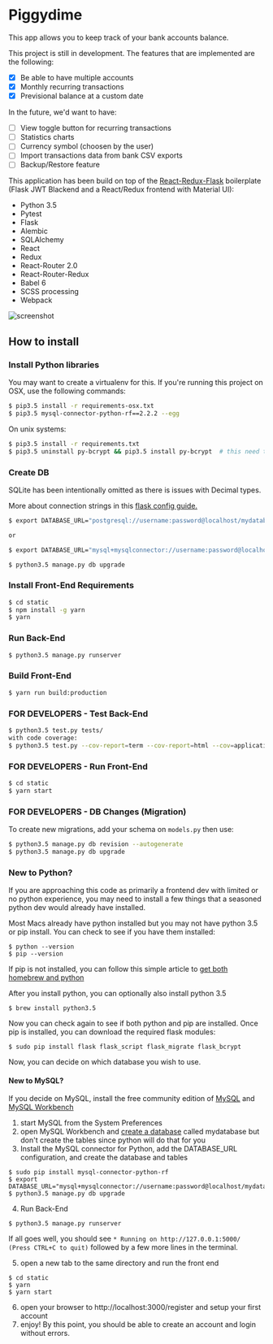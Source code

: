 # Piggydime #

This app allows you to keep track of your bank accounts balance.

This project is still in development.
The features that are implemented are the following:

 * [x] Be able to have multiple accounts
 * [x] Monthly recurring transactions
 * [x] Previsional balance at a custom date

 In the future, we'd want to have:

 * [ ] View toggle button for recurring transactions
 * [ ] Statistics charts
 * [ ] Currency symbol (choosen by the user)
 * [ ] Import transactions data from bank CSV exports
 * [ ] Backup/Restore feature

This application has been build on top of the [React-Redux-Flask](https://github.com/dternyak/React-Redux-Flask) boilerplate (Flask JWT Blackend and a React/Redux frontend with Material UI):

* Python 3.5
* Pytest
* Flask
* Alembic
* SQLAlchemy
* React
* Redux
* React-Router 2.0
* React-Router-Redux
* Babel 6
* SCSS processing
* Webpack

![screenshot](http://i.imgur.com/j8y0E8g.png)

## How to install

### Install Python libraries
You may want to create a virtualenv for this.
If you're running this project on OSX, use the following commands:
```sh
$ pip3.5 install -r requirements-osx.txt
$ pip3.5 mysql-connector-python-rf==2.2.2 --egg
```
On unix systems:
```sh
$ pip3.5 install -r requirements.txt
$ pip3.5 uninstall py-bcrypt && pip3.5 install py-bcrypt  # this need to be fixed
```

### Create DB
SQLite has been intentionally omitted as there is issues with Decimal types.

More about connection strings in this [flask config guide.](http://flask-sqlalchemy.pocoo.org/2.1/config/)

```sh
$ export DATABASE_URL="postgresql://username:password@localhost/mydatabase"

or

$ export DATABASE_URL="mysql+mysqlconnector://username:password@localhost/mydatabase"

$ python3.5 manage.py db upgrade
```

### Install Front-End Requirements
```sh
$ cd static
$ npm install -g yarn
$ yarn
```

### Run Back-End

```sh
$ python3.5 manage.py runserver
```

### Build Front-End

```sh
$ yarn run build:production
```

### FOR DEVELOPERS - Test Back-End

```sh
$ python3.5 test.py tests/
with code coverage:
$ python3.5 test.py --cov-report=term --cov-report=html --cov=application/ tests/
```

### FOR DEVELOPERS -  Run Front-End

```sh
$ cd static
$ yarn start
```

### FOR DEVELOPERS - DB Changes (Migration)

To create new migrations, add your schema on `models.py` then use:

```sh
$ python3.5 manage.py db revision --autogenerate
$ python3.5 manage.py db upgrade
```

### New to Python?

If you are approaching this code as primarily a frontend dev with limited or no python experience, you may need to install a few things that a seasoned python dev would already have installed.

Most Macs already have python installed but you may not have python 3.5 or pip install. You can check to see if you have them installed:

```
$ python --version
$ pip --version 
```

If pip is not installed, you can follow this simple article to [get both homebrew and python](https://howchoo.com/g/mze4ntbknjk/install-pip-on-mac-os-x)

After you install python, you can optionally also install python 3.5

```
$ brew install python3.5
```

Now you can check again to see if both python and pip are installed. Once pip is installed, you can download the required flask modules:

```
$ sudo pip install flask flask_script flask_migrate flask_bcrypt 
```

Now, you can decide on which database you wish to use. 

#### New to MySQL? 

If you decide on MySQL, install the free community edition of [MySQL](https://dev.mysql.com/downloads/mysql/) and [MySQL Workbench](https://www.mysql.com/products/workbench/)

1. start MySQL from the System Preferences
2. open MySQL Workbench and [create a database](http://stackoverflow.com/questions/5515745/create-a-new-database-with-mysql-workbench) called mydatabase but don't create the tables since python will do that for you
3. Install the MySQL connector for Python, add the DATABASE_URL configuration, and create the database and tables

```
$ sudo pip install mysql-connector-python-rf
$ export DATABASE_URL="mysql+mysqlconnector://username:password@localhost/mydatabase"
$ python3.5 manage.py db upgrade
```

4. Run Back-End

```
$ python3.5 manage.py runserver
```

If all goes well, you should see ```* Running on http://127.0.0.1:5000/ (Press CTRL+C to quit)``` followed by a few more lines in the terminal.

5. open a new tab to the same directory and run the front end

```
$ cd static
$ yarn
$ yarn start
```

6. open your browser to http://localhost:3000/register and setup your first account
7. enjoy! By this point, you should be able to create an account and login without errors. 




